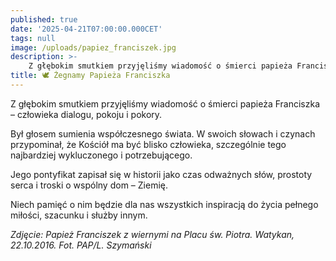 ```yaml
---
published: true
date: '2025-04-21T07:00:00.000CET'
tags: null
image: /uploads/papiez_franciszek.jpg
description: >-
    Z głębokim smutkiem przyjęliśmy wiadomość o śmierci papieża Franciszka – człowieka dialogu, pokoju i pokory.
title: 🕊️ Żegnamy Papieża Franciszka
---
```


Z głębokim smutkiem przyjęliśmy wiadomość o śmierci papieża Franciszka – człowieka dialogu, pokoju i pokory.

Był głosem sumienia współczesnego świata. W swoich słowach i czynach przypominał, że Kościół ma być blisko człowieka, szczególnie tego najbardziej wykluczonego i potrzebującego.

Jego pontyfikat zapisał się w historii jako czas odważnych słów, prostoty serca i troski o wspólny dom – Ziemię.

Niech pamięć o nim będzie dla nas wszystkich inspiracją do życia pełnego miłości, szacunku i służby innym.


*Zdjęcie: Papież Franciszek z wiernymi na Placu św. Piotra. Watykan, 22.10.2016. Fot. PAP/L. Szymański*